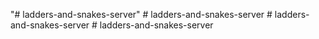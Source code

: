 "# ladders-and-snakes-server" 
#   l a d d e r s - a n d - s n a k e s - s e r v e r  
 #   l a d d e r s - a n d - s n a k e s - s e r v e r  
 #   l a d d e r s - a n d - s n a k e s - s e r v e r  
 